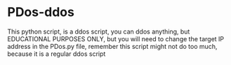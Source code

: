 # PDos-ddos
This python script, is a ddos script, you can ddos anything, but EDUCATIONAL PURPOSES ONLY, but you will need to change the target IP address in the PDos.py file, remember this script might not do too much, because it is a regular ddos script
